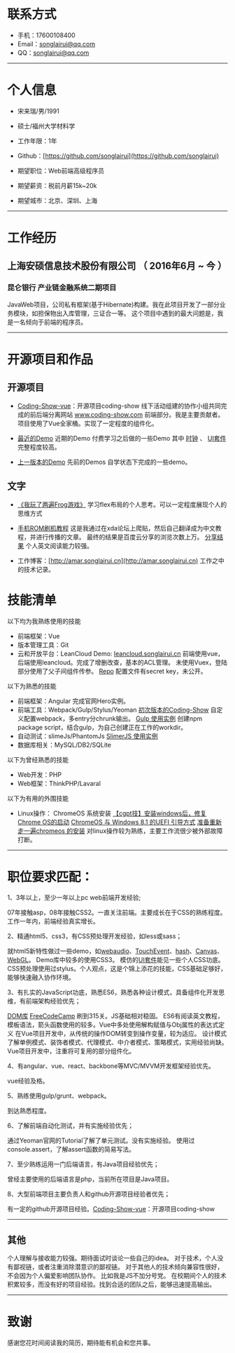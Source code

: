 # 联系方式

- 手机：17600108400
- Email：songlairui@qq.com
- QQ：songlairui@qq.com

---

# 个人信息

 - 宋来瑞/男/1991
 - 硕士/福州大学材料学
 - 工作年限：1年
 - Github：[https://github.com/songlairui](https://github.com/songlairui)

 - 期望职位：Web前端高级程序员
 - 期望薪资：税前月薪15k~20k
 - 期望城市：北京、深圳、上海

---

# 工作经历

## 上海安硕信息技术股份有限公司 （ 2016年6月 ~ 今 ）

### 昆仑银行 产业链金融系统二期项目
JavaWeb项目，公司私有框架(基于Hibernate)构建。我在此项目开发了一部分业务模块，如担保物出入库管理，三证合一等。
这个项目中遇到的最大问题是，我是一名倾向于前端的程序员。

---

# 开源项目和作品

## 开源项目

 - [Coding-Show-vue](https://github.com/HackerValley/Coding-Show-vue)：开源项目coding-show
 线下活动组建的协作小组共同完成的前后端分离网站 www.coding-show.com 前端部分。我是主要贡献者。
 项目使用了Vue全家桶。实现了一定程度的组件化。

 - [最近的Demo](https://songlairui.github.io/Combo-the-road/#list) 近期的Demo
 付费学习之后做的一些Demo
 其中 [时钟](https://songlairui.github.io/Combo-the-road/5_clock_ani/) 、
 [UI套件](https://songlairui.github.io/Combo-the-road/1_practise_ui/) 完整程度较高。

 - [上一版本的Demo](https://songlairui.github.io/Practices-Demos/#文件夹部署) 先前的Demos
 自学状态下完成的一些demo。

## 文字

- [《我玩了两遍Frog游戏》](http://www.jianshu.com/p/4a9d4aea1939)
学习flex布局的个人思考。可以一定程度展现个人的思维方式

- [手机ROM刷机教程](https://amar.songlairui.cn/m2note-flyme-5-5-12-31/)
这是我通过在xda论坛上爬贴，然后自己翻译成为中文教程，并进行传播的文章。
最终的结果是百度云分享的浏览次数上万。
[分享结果](https://ooo.0o0.ooo/2017/04/25/58feb84e170ff.png)
个人英文阅读能力较强。

- 工作博客：[http://amar.songlairui.cn](http://amar.songlairui.cn)
工作之中的技术记录。

# 技能清单
以下均为我熟练使用的技能

- 前端框架：Vue
- 版本管理工具：Git
- 云和开放平台：LeanCloud
Demo: [leancloud.songlairui.cn](http://leancloud.songlairui.cn)
前端使用vue，后端使用leancloud。完成了增删改查，基本的ACL管理。
未使用Vuex，登陆部分使用了父子间组件传参。
[Repo](https://coding.net/u/lary/p/aryLcloud)
配置文件有secret key，未公开。

以下为熟悉的技能

- 前端框架：Angular
完成官网Hero实例。
- 前端工具：Webpack/Gulp/Stylus/Yeoman
[初次版本的Coding-Show](https://github.com/HackerValley/Coding-Show-FrontEnd/tree/master/build)
自定义配置webpack，多entry分chrunk输出。
[Gulp 使用实例](https://songlairui.github.io/Combo-the-road/)
创建npm package script，结合gulp，为自己创建正在工作的workdir。
- 自动测试：slimeJs/PhantomJs
[SlimerJS 使用实例](https://songlairui.github.io/Combo-the-road/14_auth_js/)
- 数据库相关：MySQL/DB2/SQLite

以下为曾经熟悉的技能

- Web开发：PHP
- Web框架：ThinkPHP/Lavaral

以下为有用的外围技能

- Linux操作： ChromeOS 系统安装
[【cgpt技】安装windows后，修复Chrome OS的启动](http://tieba.baidu.com/p/3633924546?pid=65549761855&cid=0#65549761855)
[ChromeOS 与 Windows 8.1 的UEFI 引导方式](http://tieba.baidu.com/p/3857206874?pid=70582146746&cid=0#70582146746)
[准备重新走一遍chromeos 的安装](http://tieba.baidu.com/p/3848206643?pid=70373436712&cid=0#70373436712)
对linux操作较为熟练，主要工作流很少被外部故障打断。

---

# 职位要求匹配：

1、3年以上，至少一年以上pc web前端开发经验;

07年接触asp，08年接触CSS2。一直关注前端。主要成长在于CSS的熟练程度。
工作一年内，前端经验真实增长。

2、精通html5、css3，有CSS预处理开发经验，如less或sass；

就html5新特性做过一些demo，如[webaudio](https://github.com/songlairui/Practices-Demos/tree/master/Exercises/webaudio)、[TouchEvent](https://github.com/songlairui/Practices-Demos/tree/master/Exercises/js/multitouch)、[hash](https://github.com/songlairui/Practices-Demos/tree/master/Exercises/js/hashchange)、[Canvas](https://github.com/songlairui/Practices-Demos/tree/master/Exercises/js/canvas-ani)、[WebGL](https://github.com/songlairui/Practices-Demos/tree/master/Exercises/webgl)。
Demo库中较多的使用CSS3。
模仿的[UI套件](https://songlairui.github.io/Combo-the-road/1_practise_ui/)能见一些个人CSS功底。
CSS预处理使用过stylus。个人观点，这是个锦上添花的技能，CSS基础足够好，能够快速融入协作环境。

3、有扎实的JavaScript功底，熟悉ES6，熟悉各种设计模式，具备组件化开发思维，有前端架构经验优先；

[DOM库](https://github.com/songlairui/Combo-the-road/tree/master/15_dom_lib/lib)
[FreeCodeCamp](http://freecodecamp.cn) 刷到315关。JS基础相对稳固。
ES6有阅读英文教程，模板语法，箭头函数使用的较多。Vue中多处使用解构赋值与Obj属性的表达式定义
在Vue项目开发中，从传统的操作DOM转变到操作变量，较为适应。
设计模式了解单例模式、装饰者模式、代理模式、中介者模式、策略模式，实用经验尚缺。
Vue项目开发中，注重将可复用的部分组件化。

4、有angular、vue、react、backbone等MVC/MVVM开发框架经验优先。

vue经验及格。

5、熟练使用gulp/grunt、webpack。

到达熟悉程度。

6、了解前端自动化测试，并有实施经验优先；

通过Yeoman官网的Tutorial了解了单元测试。没有实施经验。
使用过console.assert，了解assert函数的简易写法。

7、至少熟练运用一门后端语言，有Java项目经验优先；

曾经主要使用的后端语言是php，当前所在项目是Java项目。

8、大型前端项目主要负责人和github开源项目经验者优先；

有一定的github开源项目经验。[Coding-Show-vue](https://github.com/HackerValley/Coding-Show-vue)：开源项目coding-show

---

## 其他

个人理解与接收能力较强。期待面试时谈论一些自己的idea。
对于技术，个人没有鄙视链，或者注重消除潜意识的鄙视链。
对于其他人的技术倾向兼容性很好，不会因为个人偏爱影响团队协作。 比如我是JS不加分号党。
在校期间个人的技术积累较多，而没有好的项目经验。找到合适的团队之后，能够迅速提高输出。


---

# 致谢
感谢您花时间阅读我的简历，期待能有机会和您共事。
